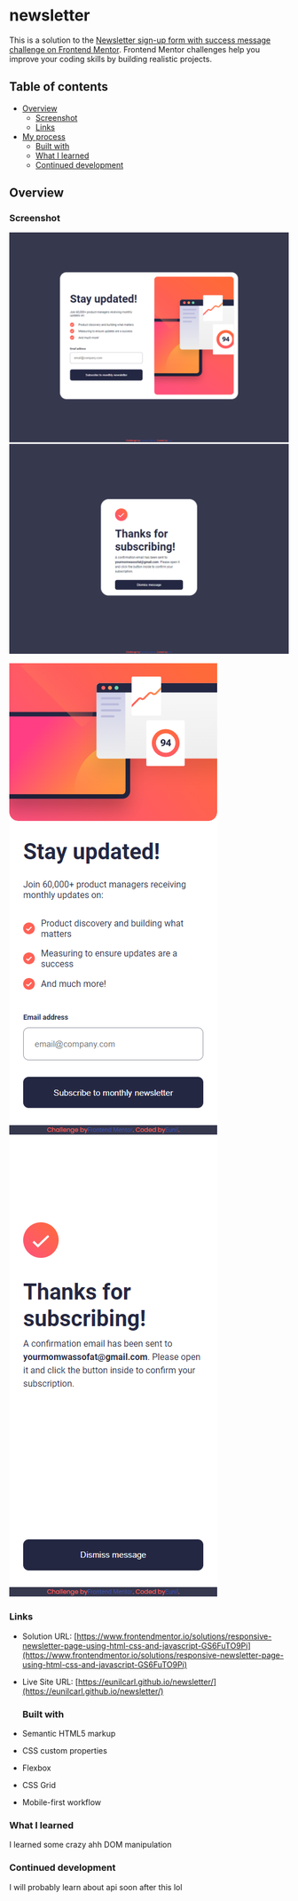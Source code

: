 # newsletter

This is a solution to the [Newsletter sign-up form with success message challenge on Frontend Mentor](https://www.frontendmentor.io/challenges/newsletter-signup-form-with-success-message-3FC1AZbNrv). Frontend Mentor challenges help you improve your coding skills by building realistic projects. 

## Table of contents

- [Overview](#overview)
  - [Screenshot](#screenshot)
  - [Links](#links)
- [My process](#my-process)
  - [Built with](#built-with)
  - [What I learned](#what-i-learned)
  - [Continued development](#continued-development)

## Overview


### Screenshot

![Desktop View](readme/1440.png)
![Desktop Success View](readme/1440%20success.png)

![Mobile View](readme/mobile.png)
![Mobile Success View](readme/mobile%20success.png)

### Links

- Solution URL: [https://www.frontendmentor.io/solutions/responsive-newsletter-page-using-html-css-and-javascript-GS6FuTO9Pi](https://www.frontendmentor.io/solutions/responsive-newsletter-page-using-html-css-and-javascript-GS6FuTO9Pi)
- Live Site URL: [https://eunilcarl.github.io/newsletter/](https://eunilcarl.github.io/newsletter/)

  ### Built with

- Semantic HTML5 markup
- CSS custom properties
- Flexbox
- CSS Grid
- Mobile-first workflow

### What I learned

I learned some crazy ahh DOM manipulation

### Continued development

I will probably learn about api soon after this lol
